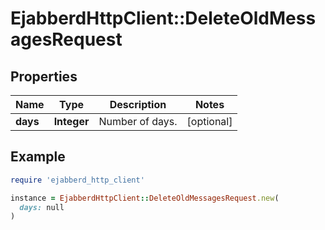 # EjabberdHttpClient::DeleteOldMessagesRequest

## Properties

| Name | Type | Description | Notes |
| ---- | ---- | ----------- | ----- |
| **days** | **Integer** | Number of days. | [optional] |

## Example

```ruby
require 'ejabberd_http_client'

instance = EjabberdHttpClient::DeleteOldMessagesRequest.new(
  days: null
)
```

